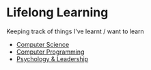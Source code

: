 # Lifelong Learning

Keeping track of things I've learnt / want to learn

- [Computer Science](computer-science.md)
- [Computer Programming](computer-programming.md)
- [Psychology & Leadership](psychology-leadership.md)
